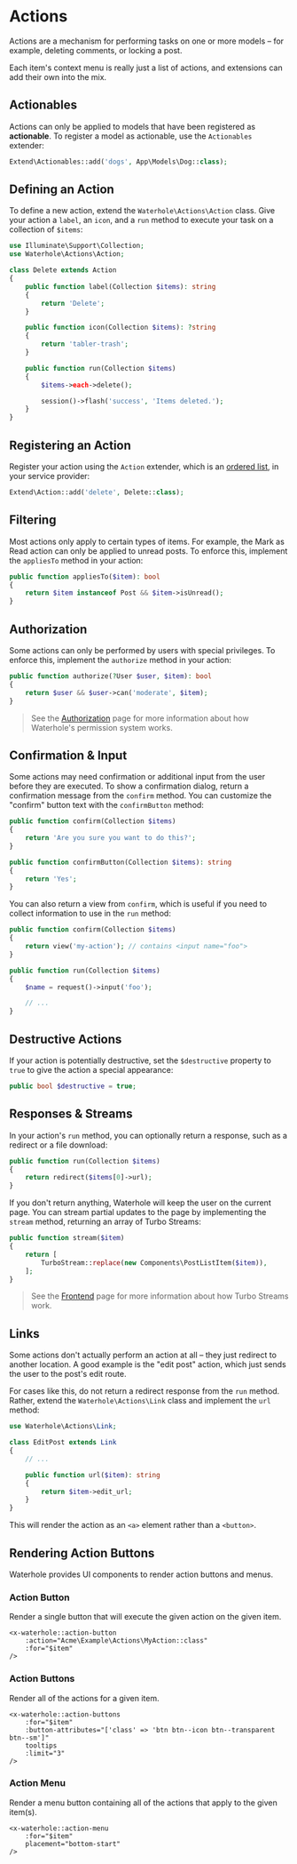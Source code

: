 # Actions

Actions are a mechanism for performing tasks on one or more models – for example, deleting comments, or locking a post.

Each item's context menu is really just a list of actions, and extensions can add their own into the mix.

## Actionables

Actions can only be applied to models that have been registered as **actionable**. To register a model as actionable, use the `Actionables` extender:

```php
Extend\Actionables::add('dogs', App\Models\Dog::class);
```

## Defining an Action

To define a new action, extend the `Waterhole\Actions\Action` class. Give your action a `label`, an `icon`, and a `run` method to execute your task on a collection of `$items`:

```php
use Illuminate\Support\Collection;
use Waterhole\Actions\Action;

class Delete extends Action
{
    public function label(Collection $items): string
    {
        return 'Delete';
    }

    public function icon(Collection $items): ?string
    {
        return 'tabler-trash';
    }

    public function run(Collection $items)
    {
        $items->each->delete();

        session()->flash('success', 'Items deleted.');
    }
}
```

## Registering an Action

Register your action using the `Action` extender, which is an [ordered list](https://waterhole.dev/reference/Waterhole/Extend/Concerns/OrderedList.html), in your service provider:

```php
Extend\Action::add('delete', Delete::class);
```

## Filtering

Most actions only apply to certain types of items. For example, the Mark as Read action can only be applied to unread posts. To enforce this, implement the `appliesTo` method in your action:

```php
public function appliesTo($item): bool
{
    return $item instanceof Post && $item->isUnread();
}
```

## Authorization

Some actions can only be performed by users with special privileges. To enforce this, implement the `authorize` method in your action:

```php
public function authorize(?User $user, $item): bool
{
    return $user && $user->can('moderate', $item);
}
```

> See the [Authorization](./authorization.md) page for more information about how Waterhole's permission system works.

## Confirmation & Input

Some actions may need confirmation or additional input from the user before they are executed. To show a confirmation dialog, return a confirmation message from the `confirm` method. You can customize the "confirm" button text with the `confirmButton` method:

```php
public function confirm(Collection $items)
{
    return 'Are you sure you want to do this?';
}

public function confirmButton(Collection $items): string
{
    return 'Yes';
}
```

You can also return a view from `confirm`, which is useful if you need to collect information to use in the `run` method:

```php
public function confirm(Collection $items)
{
    return view('my-action'); // contains <input name="foo">
}

public function run(Collection $items)
{
    $name = request()->input('foo');

    // ...
}
```

## Destructive Actions

If your action is potentially destructive, set the `$destructive` property to `true` to give the action a special appearance:

```php
public bool $destructive = true;
```

## Responses & Streams

In your action's `run` method, you can optionally return a response, such as a redirect or a file download:

```php
public function run(Collection $items)
{
    return redirect($items[0]->url);
}
```

If you don't return anything, Waterhole will keep the user on the current page. You can stream partial updates to the page by implementing the `stream` method, returning an array of Turbo Streams:

```php
public function stream($item)
{
    return [
        TurboStream::replace(new Components\PostListItem($item)),
    ];
}
```

> See the [Frontend](./frontend.md#turbo-streams) page for more information about how Turbo Streams work.

## Links

Some actions don't actually perform an action at all – they just redirect to another location. A good example is the "edit post" action, which just sends the user to the post's edit route.

For cases like this, do not return a redirect response from the `run` method. Rather, extend the `Waterhole\Actions\Link` class and implement the `url` method:

```php
use Waterhole\Actions\Link;

class EditPost extends Link
{
    // ...

    public function url($item): string
    {
        return $item->edit_url;
    }
}
```

This will render the action as an `<a>` element rather than a `<button>`.

## Rendering Action Buttons

Waterhole provides UI components to render action buttons and menus.

### Action Button

Render a single button that will execute the given action on the given item.

```blade
<x-waterhole::action-button
    :action="Acme\Example\Actions\MyAction::class"
    :for="$item"
/>
```

### Action Buttons

Render all of the actions for a given item.

```blade
<x-waterhole::action-buttons
    :for="$item"
    :button-attributes="['class' => 'btn btn--icon btn--transparent btn--sm']"
    tooltips
    :limit="3"
/>
```

### Action Menu

Render a menu button containing all of the actions that apply to the given item(s).

```blade
<x-waterhole::action-menu
    :for="$item"
    placement="bottom-start"
/>
```
